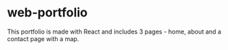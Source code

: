 # web-portfolio
This portfolio is made with React and includes 3 pages - home, about and a contact page with a map. 